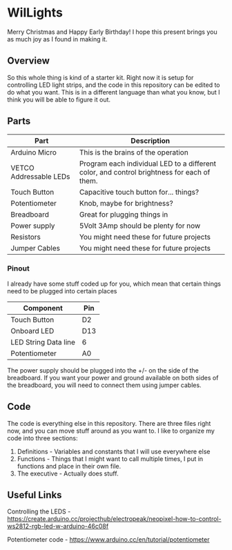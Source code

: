 # WilLights
Merry Christmas and Happy Early Birthday! I hope this present brings you as much joy as I found in making it.
## Overview
So this whole thing is kind of a starter kit. Right now it is setup for controlling LED light strips, and the code in this repository can be edited to do what you want. This is in a different language than what you know, but I think you will be able to figure it out.
## Parts
| Part | Description |
|---|---|
| Arduino Micro | This is the brains of the operation |
| VETCO Addressable LEDs | Program each individual LED to a different color, and control brightness for each of them. |
| Touch Button | Capacitive touch button for... things? |
| Potentiometer | Knob, maybe for brightness? |
| Breadboard | Great for plugging things in |
| Power supply | 5Volt 3Amp should be plenty for now |
| Resistors | You might need these for future projects |
| Jumper Cables | You might need these for future projects |
### Pinout
I already have some stuff coded up for you, which mean that certain things need to be plugged into certain places

| Component | Pin |
|--|--|
| Touch Button | D2 |
| Onboard LED | D13 |
| LED String Data line | 6 |
| Potentiometer | A0 |

The power supply should be plugged into the +/- on the side of the breadboard. If you want your power and ground available on both sides of the breadboard, you will need to connect them using jumper cables. 
## Code
The code is everything else in this repository. There are three files right now, and you can move stuff around as you want to. I like to organize my code into three sections:
1. Definitions - Variables and constants that I will use everywhere else
2. Functions - Things that I might want to call multiple times, I put in functions and place in their own file.
3. The executive - Actually does stuff. 

## Useful Links
Controlling the LEDS - https://create.arduino.cc/projecthub/electropeak/neopixel-how-to-control-ws2812-rgb-led-w-arduino-46c08f

Potentiometer code - https://www.arduino.cc/en/tutorial/potentiometer
